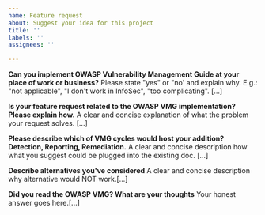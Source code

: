```yaml
---
name: Feature request
about: Suggest your idea for this project
title: ''
labels: ''
assignees: ''

---
```

**Can you implement OWASP Vulnerability Management Guide at your place of work or business?**
Please state "yes" or "no' and explain why. E.g.: "not applicable", "I don't work in InfoSec", "too complicating". [...]

**Is your feature request related to the OWASP VMG implementation? Please explain how.**
A clear and concise explanation of what the problem your request solves. [...]

**Please describe which of VMG cycles would host your addition? Detection, Reporting, Remediation.**
A clear and concise description how what you suggest could be plugged into the existing doc. [...]

**Describe alternatives you've considered**
A clear and concise description why alternative would NOT work.[...]

**Did you read the OWASP VMG? What are your thoughts**
Your honest answer goes here.[...]
